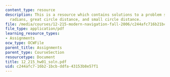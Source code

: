 ```yaml
---
content_type: resource
description: This is a resource which contains solutions to a problem set on latitudes,
  radians, great circle distance, and small circle distance.
file: /media/courses/12-215-modern-navigation-fall-2006/c244afc716b21bcbddfa43153b8e57f1_12_215_hw01_soln.pdf
file_type: application/pdf
learning_resource_types:
- Assignments
ocw_type: OCWFile
parent_title: Assignments
parent_type: CourseSection
resourcetype: Document
title: 12_215_hw01_soln.pdf
uid: c244afc7-16b2-1bcb-ddfa-43153b8e57f1
---
```

